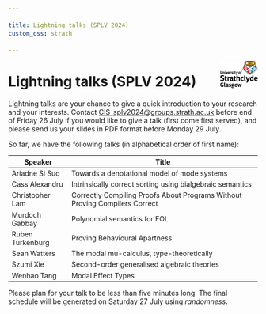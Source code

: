 ```yaml
---

title: Lightning talks (SPLV 2024)
custom_css: strath

---
```


<img src="assets/strath_fullcolour.jpg" style="float:right; max-width:15%" alt="University of Strathclyde logo" />

# Lightning talks (SPLV 2024)

Lightning talks are your chance to give a quick introduction to your research and your interests. Contact <CIS_splv2024@groups.strath.ac.uk> before end of Friday 26 July if you would like to give a talk (first come first served), and please send us your slides in PDF format before Monday 29 July.

So far, we have the following talks (in alphabetical order of first name):

| Speaker          | Title                                                                       |
| ---------------- | --------------------------------------------------------------------------- |
| Ariadne Si Suo   | Towards a denotational model of mode systems                                |
| Cass Alexandru   | Intrinsically correct sorting using bialgebraic semantics                   |
| Christopher Lam  | Correctly Compiling Proofs About Programs Without Proving Compilers Correct |
| Murdoch Gabbay   | Polynomial semantics for FOL                                                |
| Ruben Turkenburg | Proving Behavioural Apartness                                               |
| Sean Watters     | The modal mu-calculus, type-theoretically                                   |
| Szumi Xie        | Second-order generalised algebraic theories                                 |
| Wenhao Tang      | Modal Effect Types                                                          |

Please plan for your talk to be less than five minutes long.
The final schedule will be generated on Saturday 27 July using *randomness*.
